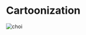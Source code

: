 # Cartoonization

![choi](https://user-images.githubusercontent.com/52823519/227142102-fb6141c9-7249-4181-b5b9-6089676a6687.gif)
